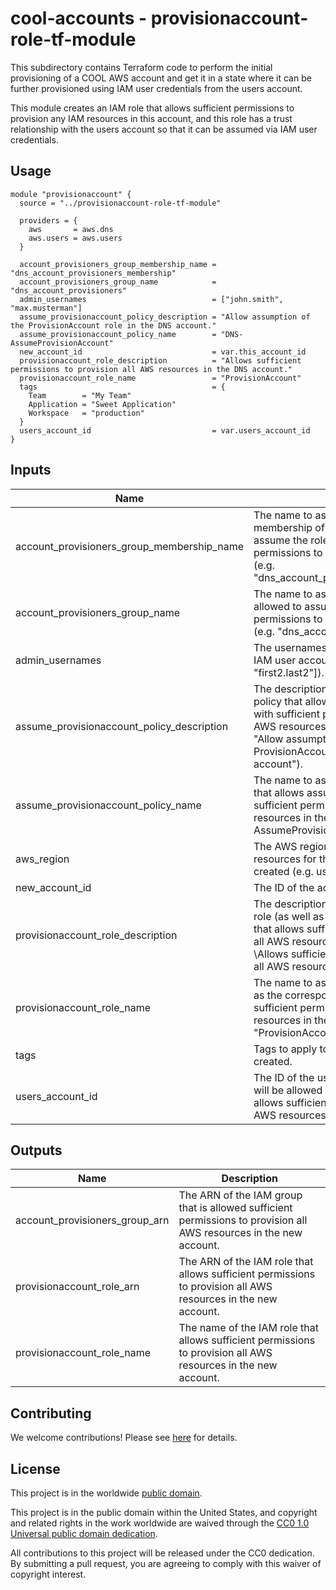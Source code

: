 # cool-accounts - provisionaccount-role-tf-module #

This subdirectory contains Terraform code to perform the initial
provisioning of a COOL AWS account and get it in a state where it can
be further provisioned using IAM user credentials from the users
account.

This module creates an IAM role that allows sufficient permissions to
provision any IAM resources in this account, and this role has a trust
relationship with the users account so that it can be assumed via IAM
user credentials.

## Usage ##

```hcl
module "provisionaccount" {
  source = "../provisionaccount-role-tf-module"

  providers = {
    aws       = aws.dns
    aws.users = aws.users
  }

  account_provisioners_group_membership_name = "dns_account_provisioners_membership"
  account_provisioners_group_name            = "dns_account_provisioners"
  admin_usernames                            = ["john.smith", "max.musterman"]
  assume_provisionaccount_policy_description = "Allow assumption of the ProvisionAccount role in the DNS account."
  assume_provisionaccount_policy_name        = "DNS-AssumeProvisionAccount"
  new_account_id                             = var.this_account_id
  provisionaccount_role_description          = "Allows sufficient permissions to provision all AWS resources in the DNS account."
  provisionaccount_role_name                 = "ProvisionAccount"
  tags                                       = {
    Team        = "My Team"
    Application = "Sweet Application"
    Workspace   = "production"
  }
  users_account_id                           = var.users_account_id
}
```

## Inputs ##

| Name | Description | Type | Default | Required |
|------|-------------|:----:|:-------:|:--------:|
| account_provisioners_group_membership_name | The name to associate with the membership of the IAM group allowed to assume the role with sufficient permissions to provision the new account (e.g. "dns_account_provisioners_membership"). | string | | yes |
| account_provisioners_group_name | The name to associate with the IAM group allowed to assume the role with sufficient permissions to provision the new account (e.g. "dns_account_provisioners"). | string | | yes |
| admin_usernames | The usernames associated with the admin IAM user accounts (e.g. ["first.last", "first2.last2"]). | list(string) | | yes |
| assume_provisionaccount_policy_description | The description to associate with the IAM policy that allows assumption of the role with sufficient permissions to provision all AWS resources in the new account (e.g. "Allow assumption of the ProvisionAccount role in the DNS account"). | string | | yes |
| assume_provisionaccount_policy_name | The name to associate with the IAM policy that allows assumption of the role with sufficient permissions to provision all AWS resources in the new account (e.g. "DNS-AssumeProvisionAccount"). | string | | yes |
| aws_region | The AWS region where the non-global resources for this account are to be created (e.g. us-east-1). | string | `us-east-1` | no |
| new_account_id | The ID of the account being configured. | string | | yes |
| provisionaccount_role_description | The description to associate with the IAM role (as well as the corresponding policy) that allows sufficient access to provision all AWS resources in the new account (e.g. \Allows sufficient permissions to provision all AWS resources in the DNS account."). | string | | yes |
| provisionaccount_role_name | The name to assign the IAM role (as well as the corresponding policy) that allows sufficient permissions to provision all AWS resources in the new account (e.g. "ProvisionAccount"). | string | | yes |
| tags | Tags to apply to all AWS resources created. | map(string) | `{}` | no |
| users_account_id | The ID of the users account.  This account will be allowed to assume the role that allows sufficient access to provision all AWS resources in the new account. | string | | yes |

## Outputs ##

| Name | Description |
|------|-------------|
| account_provisioners_group_arn | The ARN of the IAM group that is allowed sufficient permissions to provision all AWS resources in the new account. |
| provisionaccount_role_arn | The ARN of the IAM role that allows sufficient permissions to provision all AWS resources in the new account. |
| provisionaccount_role_name | The name of the IAM role that allows sufficient permissions to provision all AWS resources in the new account. |

## Contributing ##

We welcome contributions!  Please see [here](CONTRIBUTING.md) for
details.

## License ##

This project is in the worldwide [public domain](LICENSE).

This project is in the public domain within the United States, and
copyright and related rights in the work worldwide are waived through
the [CC0 1.0 Universal public domain
dedication](https://creativecommons.org/publicdomain/zero/1.0/).

All contributions to this project will be released under the CC0
dedication. By submitting a pull request, you are agreeing to comply
with this waiver of copyright interest.
